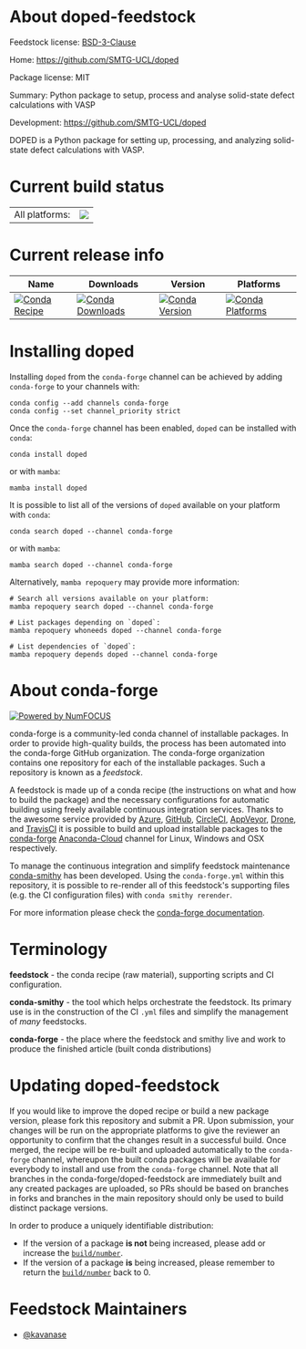 About doped-feedstock
=====================

Feedstock license: [BSD-3-Clause](https://github.com/conda-forge/doped-feedstock/blob/main/LICENSE.txt)

Home: https://github.com/SMTG-UCL/doped

Package license: MIT

Summary: Python package to setup, process and analyse solid-state defect calculations with VASP

Development: https://github.com/SMTG-UCL/doped

DOPED is a Python package for setting up, processing, and analyzing solid-state defect calculations with VASP.


Current build status
====================


<table><tr><td>All platforms:</td>
    <td>
      <a href="https://dev.azure.com/conda-forge/feedstock-builds/_build/latest?definitionId=19414&branchName=main">
        <img src="https://dev.azure.com/conda-forge/feedstock-builds/_apis/build/status/doped-feedstock?branchName=main">
      </a>
    </td>
  </tr>
</table>

Current release info
====================

| Name | Downloads | Version | Platforms |
| --- | --- | --- | --- |
| [![Conda Recipe](https://img.shields.io/badge/recipe-doped-green.svg)](https://anaconda.org/conda-forge/doped) | [![Conda Downloads](https://img.shields.io/conda/dn/conda-forge/doped.svg)](https://anaconda.org/conda-forge/doped) | [![Conda Version](https://img.shields.io/conda/vn/conda-forge/doped.svg)](https://anaconda.org/conda-forge/doped) | [![Conda Platforms](https://img.shields.io/conda/pn/conda-forge/doped.svg)](https://anaconda.org/conda-forge/doped) |

Installing doped
================

Installing `doped` from the `conda-forge` channel can be achieved by adding `conda-forge` to your channels with:

```
conda config --add channels conda-forge
conda config --set channel_priority strict
```

Once the `conda-forge` channel has been enabled, `doped` can be installed with `conda`:

```
conda install doped
```

or with `mamba`:

```
mamba install doped
```

It is possible to list all of the versions of `doped` available on your platform with `conda`:

```
conda search doped --channel conda-forge
```

or with `mamba`:

```
mamba search doped --channel conda-forge
```

Alternatively, `mamba repoquery` may provide more information:

```
# Search all versions available on your platform:
mamba repoquery search doped --channel conda-forge

# List packages depending on `doped`:
mamba repoquery whoneeds doped --channel conda-forge

# List dependencies of `doped`:
mamba repoquery depends doped --channel conda-forge
```


About conda-forge
=================

[![Powered by
NumFOCUS](https://img.shields.io/badge/powered%20by-NumFOCUS-orange.svg?style=flat&colorA=E1523D&colorB=007D8A)](https://numfocus.org)

conda-forge is a community-led conda channel of installable packages.
In order to provide high-quality builds, the process has been automated into the
conda-forge GitHub organization. The conda-forge organization contains one repository
for each of the installable packages. Such a repository is known as a *feedstock*.

A feedstock is made up of a conda recipe (the instructions on what and how to build
the package) and the necessary configurations for automatic building using freely
available continuous integration services. Thanks to the awesome service provided by
[Azure](https://azure.microsoft.com/en-us/services/devops/), [GitHub](https://github.com/),
[CircleCI](https://circleci.com/), [AppVeyor](https://www.appveyor.com/),
[Drone](https://cloud.drone.io/welcome), and [TravisCI](https://travis-ci.com/)
it is possible to build and upload installable packages to the
[conda-forge](https://anaconda.org/conda-forge) [Anaconda-Cloud](https://anaconda.org/)
channel for Linux, Windows and OSX respectively.

To manage the continuous integration and simplify feedstock maintenance
[conda-smithy](https://github.com/conda-forge/conda-smithy) has been developed.
Using the ``conda-forge.yml`` within this repository, it is possible to re-render all of
this feedstock's supporting files (e.g. the CI configuration files) with ``conda smithy rerender``.

For more information please check the [conda-forge documentation](https://conda-forge.org/docs/).

Terminology
===========

**feedstock** - the conda recipe (raw material), supporting scripts and CI configuration.

**conda-smithy** - the tool which helps orchestrate the feedstock.
                   Its primary use is in the construction of the CI ``.yml`` files
                   and simplify the management of *many* feedstocks.

**conda-forge** - the place where the feedstock and smithy live and work to
                  produce the finished article (built conda distributions)


Updating doped-feedstock
========================

If you would like to improve the doped recipe or build a new
package version, please fork this repository and submit a PR. Upon submission,
your changes will be run on the appropriate platforms to give the reviewer an
opportunity to confirm that the changes result in a successful build. Once
merged, the recipe will be re-built and uploaded automatically to the
`conda-forge` channel, whereupon the built conda packages will be available for
everybody to install and use from the `conda-forge` channel.
Note that all branches in the conda-forge/doped-feedstock are
immediately built and any created packages are uploaded, so PRs should be based
on branches in forks and branches in the main repository should only be used to
build distinct package versions.

In order to produce a uniquely identifiable distribution:
 * If the version of a package **is not** being increased, please add or increase
   the [``build/number``](https://docs.conda.io/projects/conda-build/en/latest/resources/define-metadata.html#build-number-and-string).
 * If the version of a package **is** being increased, please remember to return
   the [``build/number``](https://docs.conda.io/projects/conda-build/en/latest/resources/define-metadata.html#build-number-and-string)
   back to 0.

Feedstock Maintainers
=====================

* [@kavanase](https://github.com/kavanase/)

